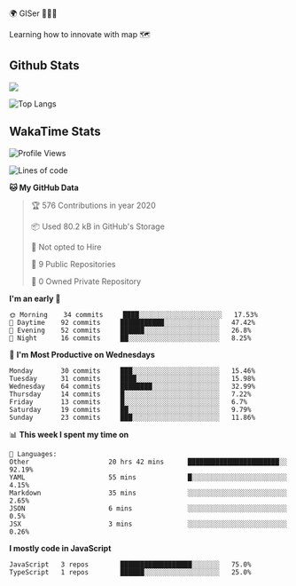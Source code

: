 🌍 GISer 👨🏻‍💻

Learning how to innovate with map 🗺

## Github Stats

![](https://github-readme-stats.vercel.app/api?username=lkcozy&show_icons=true&theme=tokyonight&hide_title=true)

![Top Langs](https://github-readme-stats.vercel.app/api/top-langs/?username=lkcozy&layout=compact&theme=tokyonight)

## WakaTime Stats

<!--START_SECTION:waka-->
![Profile Views](http://img.shields.io/badge/Profile%20Views-21-blue)

![Lines of code](https://img.shields.io/badge/From%20Hello%20World%20I've%20written-300620%20Lines%20of%20code-blue)

**🐱 My GitHub Data** 

> 🏆 576 Contributions in year 2020
 > 
> 📦 Used 80.2 kB in GitHub's Storage 
 > 
> 🚫 Not opted to Hire
 > 
> 📜 9 Public Repositories 
 > 
> 🔑 0 Owned Private Repository 
 > 
**I'm an early 🐤** 

```text
🌞 Morning    34 commits     ████░░░░░░░░░░░░░░░░░░░░░   17.53% 
🌆 Daytime    92 commits     ███████████░░░░░░░░░░░░░░   47.42% 
🌃 Evening    52 commits     ██████░░░░░░░░░░░░░░░░░░░   26.8% 
🌙 Night      16 commits     ██░░░░░░░░░░░░░░░░░░░░░░░   8.25%

```
📅 **I'm Most Productive on Wednesdays** 

```text
Monday       30 commits     ███░░░░░░░░░░░░░░░░░░░░░░   15.46% 
Tuesday      31 commits     ████░░░░░░░░░░░░░░░░░░░░░   15.98% 
Wednesday    64 commits     ████████░░░░░░░░░░░░░░░░░   32.99% 
Thursday     14 commits     █░░░░░░░░░░░░░░░░░░░░░░░░   7.22% 
Friday       13 commits     █░░░░░░░░░░░░░░░░░░░░░░░░   6.7% 
Saturday     19 commits     ██░░░░░░░░░░░░░░░░░░░░░░░   9.79% 
Sunday       23 commits     ███░░░░░░░░░░░░░░░░░░░░░░   11.86%

```


📊 **This week I spent my time on** 

```text
💬 Languages: 
Other                    20 hrs 42 mins      ███████████████████████░░   92.19% 
YAML                     55 mins             █░░░░░░░░░░░░░░░░░░░░░░░░   4.15% 
Markdown                 35 mins             ░░░░░░░░░░░░░░░░░░░░░░░░░   2.65% 
JSON                     6 mins              ░░░░░░░░░░░░░░░░░░░░░░░░░   0.5% 
JSX                      3 mins              ░░░░░░░░░░░░░░░░░░░░░░░░░   0.26%

```

**I mostly code in JavaScript** 

```text
JavaScript   3 repos        ██████████████████░░░░░░░   75.0% 
TypeScript   1 repos        ██████░░░░░░░░░░░░░░░░░░░   25.0%

```



<!--END_SECTION:waka-->
